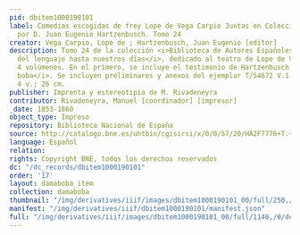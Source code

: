 ```yaml
---
pid: dbitem1000190101
label: Comedias escogidas de frey Lope de Vega Carpio Juntas en Colección y ordenadas
  por D. Juan Eugenio Hartzenbusch. Tomo 24
creator: Vega Carpio, Lope de ; Hartzenbusch, Juan Eugenio [editor]
description: Tomo 24 de la colección <i>Biblioteca de Autores Españoles desde la formación
  del lenguaje hasta nuestros días</i>, dedicado al teatro de Lope de Vega. Contiene
  4 volúmenes. En el primero, se incluye el testimonio de Hartzenbusch de <i>La dama
  boba</i>. Se incluyen preliminares y anexos del ejemplar T/54672 V.1 de la BNE.
  4 v.; 26 cm.
publisher: Imprenta y estereotipia de M. Rivadeneyra
contributor: Rivadeneyra, Manuel [coordinador] [impresor]
_date: 1853-1860
object_type: Impreso
repository: Biblioteca Nacional de España
source: http://catalogo.bne.es/uhtbin/cgisirsi/x/0/0/57/20/HA2F7776+T.+2/0/X1000554744?user_id=WEBSERVER
language: Español
relation:
rights: Copyright BNE, todos los derechos reservados
dc: "/dc_records/dbitem1000190101"
order: '17'
layout: damaboba_item
collection: damaboba
thumbnail: "/img/derivatives/iiif/images/dbitem1000190101_00/full/250,/0/default.jpg"
manifest: "/img/derivatives/iiif/dbitem1000190101/manifest.json"
full: "/img/derivatives/iiif/images/dbitem1000190101_00/full/1140,/0/default.jpg"
---
```

